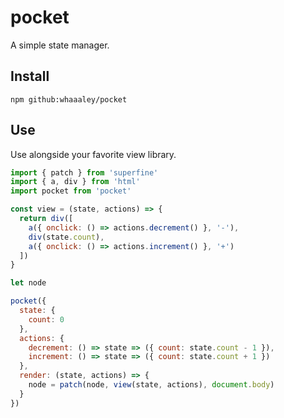 
# pocket

A simple state manager.

## Install

```
npm github:whaaaley/pocket
```

## Use

Use alongside your favorite view library.

```js
import { patch } from 'superfine'
import { a, div } from 'html'
import pocket from 'pocket'

const view = (state, actions) => {
  return div([
    a({ onclick: () => actions.decrement() }, '-'),
    div(state.count),
    a({ onclick: () => actions.increment() }, '+')
  ])
}

let node

pocket({
  state: {
    count: 0
  },
  actions: {
    decrement: () => state => ({ count: state.count - 1 }),
    increment: () => state => ({ count: state.count + 1 })
  },
  render: (state, actions) => {
    node = patch(node, view(state, actions), document.body)
  }
})
```
